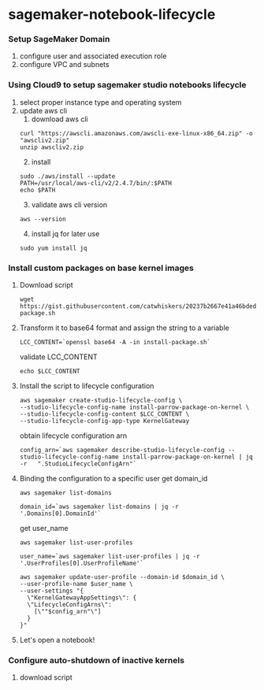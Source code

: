 # sagemaker-notebook-lifecycle

### Setup SageMaker Domain 
1. configure user and associated execution role 
2. configure VPC and subnets 
### Using Cloud9 to setup sagemaker studio notebooks lifecycle 
1. select proper instance type and operating system 
2. update aws cli 
    1. download aws cli 
      ```
      curl "https://awscli.amazonaws.com/awscli-exe-linux-x86_64.zip" -o "awscliv2.zip" 
      unzip awscliv2.zip 
      ```
    2. install 
      ```
      sudo ./aws/install --update 
      PATH=/usr/local/aws-cli/v2/2.4.7/bin/:$PATH
      echo $PATH
      ```
    3. validate aws cli version     
      ```
      aws --version
      ```
    4. install jq for later use 
      ```
      sudo yum install jq
      ```
### Install custom packages on base kernel images
1. Download script 
    ```
    wget https://gist.githubusercontent.com/catwhiskers/20237b2667e41a46bdedd910ee404cae/raw/c8498315082ecb087f0fd1f44e87eef722454d40/install-package.sh 
    ```
2. Transform it to base64 format and assign the string to a variable 
    ```
    LCC_CONTENT=`openssl base64 -A -in install-package.sh`
    ```
    validate LCC_CONTENT 
    
    ```
    echo $LCC_CONTENT
    ```
3. Install the script to lifecycle configuration   

    ```
    aws sagemaker create-studio-lifecycle-config \
    --studio-lifecycle-config-name install-parrow-package-on-kernel \
    --studio-lifecycle-config-content $LCC_CONTENT \
    --studio-lifecycle-config-app-type KernelGateway 
    ```
     obtain lifecycle configuration arn 
   
    ```
   config_arn=`aws sagemaker describe-studio-lifecycle-config --studio-lifecycle-config-name install-parrow-package-on-kernel | jq -r   ".StudioLifecycleConfigArn"`
    ``` 
4. Binding the configuration to a specific user 
    get domain_id 
    ```
    aws sagemaker list-domains 
    ```

    ```
    domain_id=`aws sagemaker list-domains | jq -r '.Domains[0].DomainId'` 
    ```
    get user_name 
    ```
    aws sagemaker list-user-profiles
    ```
    
    ```
    user_name=`aws sagemaker list-user-profiles | jq -r '.UserProfiles[0].UserProfileName'`  
    ```
    
    ```
    aws sagemaker update-user-profile --domain-id $domain_id \
    --user-profile-name $user_name \
    --user-settings "{
      \"KernelGatewayAppSettings\": {
      \"LifecycleConfigArns\":
        [\""$config_arn"\"]
      }
    }"

    ```
5. Let's open a notebook!     

### Configure auto-shutdown of inactive kernels
1. download script 


      
